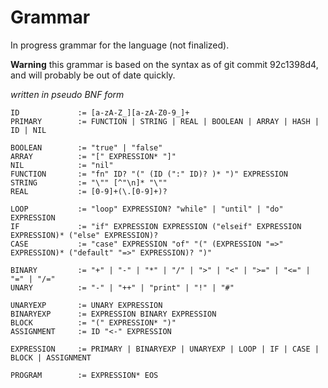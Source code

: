 # Grammar
In progress grammar for the language (not finalized).

**Warning** this grammar is based on the syntax as of git commit
  92c1398d4, and will probably be out of date quickly.

*written in pseudo BNF form*

```
ID             := [a-zA-Z_][a-zA-Z0-9_]+
PRIMARY        := FUNCTION | STRING | REAL | BOOLEAN | ARRAY | HASH | ID | NIL

BOOLEAN        := "true" | "false"
ARRAY          := "[" EXPRESSION* "]"
NIL            := "nil"
FUNCTION       := "fn" ID? "(" (ID (":" ID)? )* ")" EXPRESSION
STRING         := "\"" [^"\n]* "\""
REAL           := [0-9]+(\.[0-9]+)?

LOOP           := "loop" EXPRESSION? "while" | "until" | "do" EXPRESSION
IF             := "if" EXPRESSION EXPRESSION ("elseif" EXPRESSION EXPRESSION)* ("else" EXPRESSION)?
CASE           := "case" EXPRESSION "of" "(" (EXPRESSION "=>" EXPRESSION)* ("default" "=>" EXPRESSION)? ")"

BINARY         := "+" | "-" | "*" | "/" | ">" | "<" | ">=" | "<=" | "=" | "/="
UNARY          := "-" | "++" | "print" | "!" | "#"

UNARYEXP       := UNARY EXPRESSION
BINARYEXP      := EXPRESSION BINARY EXPRESSION
BLOCK          := "(" EXPRESSION* ")"
ASSIGNMENT     := ID "<-" EXPRESSION

EXPRESSION     := PRIMARY | BINARYEXP | UNARYEXP | LOOP | IF | CASE | BLOCK | ASSIGNMENT

PROGRAM        := EXPRESSION* EOS
```
